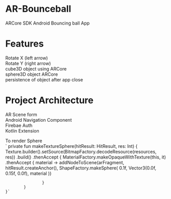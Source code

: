 # AR-Bounceball
ARCore SDK Android Bouncing ball App

# Features
Rotate X (left arrow)<br />
Rotate Y (right arrow)<br />
cube3D object using ARCore <br />
sphere3D object ARCore <br />
persistence of object after app close <br />

# Project Architecture
AR Scene form <br />
Android Navigation Component <br />
Firebae Auth <br />
Kotlin Extension <br />


To render Sphere<br />
`   private fun makeTextureSphere(hitResult: HitResult, res: Int) {
        Texture.builder().setSource(BitmapFactory.decodeResource(resources, res))
            .build()
            .thenAccept {
                MaterialFactory.makeOpaqueWithTexture(this, it)
                    .thenAccept { material ->
                        addNodeToScene(arFragment, hitResult.createAnchor(),
                            ShapeFactory.makeSphere(
                                0.1f,
                                Vector3(0.0f, 0.15f, 0.0f),
                                material
                            ))

                    }
            }
    }`
